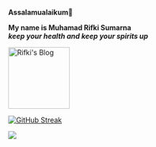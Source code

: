 **Assalamualaikum**👋

**My name is Muhamad Rifki Sumarna**<br/>
***keep your health and keep your spirits up***

<a href="https://www.rifkiblog.my.id">
  <img align="center" alt="Rifki's Blog" width="124px" src="https://img.shields.io/badge/Blogger-FF5722.svg?style=for-the-badge&logo=Blogger&logoColor=white" />
</a>

[![GitHub Streak](http://github-readme-streak-stats.herokuapp.com?user=ikiitech&theme=light&background=ffffff)](https://git.io/streak-stats)

<p><img align="left" src="https://github-readme-stats.vercel.app/api/top-langs?username=ikiitech&show_icons=true&locale=en&layout=compact"/></p>
